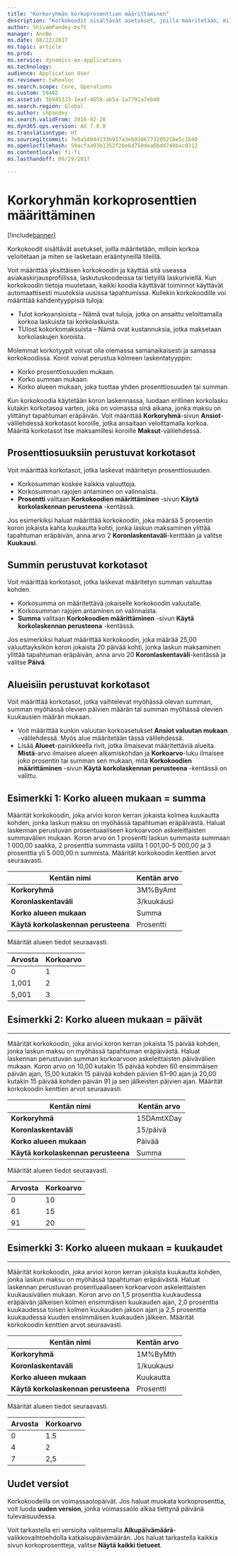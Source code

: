 ```yaml
---
title: "Korkoryhmän korkoprosenttien määrittäminen"
description: "Korkokoodit sisältävät asetukset, joilla määritetään, milloin korkoa veloitetaan ja miten se lasketaan erääntyneillä tileillä."
author: ShivamPandey-msft
manager: AnnBe
ms.date: 08/22/2017
ms.topic: article
ms.prod: 
ms.service: dynamics-ax-applications
ms.technology: 
audience: Application User
ms.reviewer: twheeloc
ms.search.scope: Core, Operations
ms.custom: 59402
ms.assetid: 3b945333-1eaf-4658-ab5a-1a7791a7eb40
ms.search.region: Global
ms.author: shpandey
ms.search.validFrom: 2016-02-28
ms.dyn365.ops.version: AX 7.0.0
ms.translationtype: HT
ms.sourcegitcommit: 7e0a5d044133b917a3eb9386773205218e5c1b40
ms.openlocfilehash: 59acfaa93b1352f2be6d750dea6bdd740bac0312
ms.contentlocale: fi-fi
ms.lasthandoff: 09/29/2017

---
```


# <a name="set-up-interest-rates-for-an-interest-code"></a>Korkoryhmän korkoprosenttien määrittäminen

[!include[banner](../includes/banner.md)]


Korkokoodit sisältävät asetukset, joilla määritetään, milloin korkoa veloitetaan ja miten se lasketaan erääntyneillä tileillä.

Voit määrittää yksittäisen korkokoodin ja käyttää sitä useassa asiakaskirjausprofiilissa, laskutuskoodeissa tai tietyillä laskuriviellä. Kun korkokoodin tietoja muutetaan, kaikki koodia käyttävät toiminnot käyttävät automaattisesti muutoksia uusissa tapahtumissa. Kullekin korkokoodille voi määrittää kahdentyyppisiä tuloja:
-   Tulot korkoansioista – Nämä ovat tuloja, jotka on ansaittu veloittamalla korkoa laskuista tai korkolaskuista.
-   TUlost kokorkomaksuista – Nämä ovat kustannuksia, jotka maksetaan korkolaskujen koroista.

Molemmat korkotyypit voivat olla olemassa samanaikaisesti ja samassa korkokoodissa. Korot voivat perustua kolmeen laskentatyyppin:
-   Korko prosenttiosuuden mukaan.
-   Korko summan mukaan.
-   Korko alueen mukaan, joka tuottaa yhden prosenttiosuuden tai summan.

Kun korkokoodia käytetään koron laskennassa, luodaan erillinen korkolasku kutakin korkotasoa varten, joka on voimassa sinä aikana, jonka maksu on ylittänyt tapahtuman eräpäivän. Voit määrittää **Korkoryhmä**-sivun **Ansiot**-välilehdessä korkotasot koroille, jotka ansaitaan veloittamalla korkoa. Määritä korkotasot itse maksamillesi koroille **Maksut**-välilehdessä.

## <a name="interest-rates-based-on-a-percentage"></a>Prosenttiosuuksiin perustuvat korkotasot
Voit määrittää korkotasot, jotka laskevat määritetyn prosenttiosuuden.

-   Korkosumman koskee kaikkia valuuttoja.
-   Korkosumman rajojen antaminen on valinnaista.
-   **Prosentti** valitaan **Korkokoodien määrittäminen** -sivun **Käytä korkolaskennan perusteena** -kentässä.

Jos esimerkiksi haluat määrittää korkokoodin, joka määrää 5 prosentin koron jokaista kahta kuukautta kohti, jonka laskun maksaminen ylittää tapahtuman eräpäivän, anna arvo 2 **Koronlaskentaväli**-kenttään ja valitse **Kuukausi**.

## <a name="interest-rates-based-on-amounts"></a>Summin perustuvat korkotasot
Voit määrittää korkotasot, jotka laskevat määritetyn summan valuuttaa kohden.
-   Korkosumma on määritettävä jokaiselle korkokoodin valuutalle.
-   Korkosumman rajojen antaminen on valinnaista.
-   **Summa** valitaan **Korkokoodien määrittäminen** -sivun **Käytä korkolaskennan perusteena** -kentässä.

Jos esimerkiksi haluat määrittää korkokoodin, joka määrää 25,00 valuuttayksikön koron jokaista 20 päivää kohti, jonka laskun maksaminen ylittää tapahtuman eräpäivän, anna arvo 20 **Koronlaskentaväli**-kentässä ja valitse **Päivä**.

## <a name="interest-rates-based-on-ranges"></a>Alueisiin perustuvat korkotasot
Voit määrittää korkotasot, jotka vaihtelevat myöhässä olevan summan, summan myöhässä olevien päivien määrän tai summan myöhässä olevien kuukausien määrän mukaan.
-   Voit määrittää kunkin valuutan korkoasetukset **Ansiot valuutan mukaan** -välilehdessä. Myös alue määritetään tässä välilehdessä.
-   Lisää **Alueet**-painikkeella rivit, jotka ilmaisevat määritettäviä alueita. **Mistä**-arvo ilmaisee alueen alkamiskohdan ja **Korkoarvo**-luku ilmaisee joko prosentin tai summan sen mukaan, mitä **Korkokoodien määrittäminen** -sivun **Käytä korkolaskennan perusteena** -kentässä on valittu.

## <a name="example-1-interest-by-range--amount"></a>Esimerkki 1: Korko alueen mukaan = summa
Määrität korkokoodin, joka arvioi koron kerran jokaista kolmea kuukautta kohden, jonka laskun maksu on myöhässä tapahtuman eräpäivästä. Haluat laskennan perustuvan prosentuaaliseen korkoarvoon askeleittaisten summavälien mukaan. Koron arvo on 1 prosentti laskun summasta summaan 1 000,00 saakka, 2 prosenttia summasta välillä 1 001,00–5 000,00 ja 3 prosenttia yli 5 000,00:n summista. Määrität korkokoodin kenttien arvot seuraavasti.

| **Kentän nimi**                  | **Kentän arvo** |
|---------------------------------|-----------------|
| **Korkoryhmä**               | 3M%ByAmt        |
| **Koronlaskentaväli**    | 3/kuukausi         |
| **Korko alueen mukaan**           | Summa          |
| **Käytä korkolaskennan perusteena** | Prosentti      |

Määrität alueen tiedot seuraavasti.

| **Arvosta** | **Korkoarvo** |
|----------------|--------------------|
| 0              | 1                  |
| 1,001          | 2                  |
| 5,001          | 3                  |

 
## <a name="example-2-interest-by-range--days"></a>Esimerkki 2: Korko alueen mukaan = päivät
--------------------------------------------------

Määrität korkokoodin, joka arvioi koron kerran jokaista 15 päivää kohden, jonka laskun maksu on myöhässä tapahtuman eräpäivästä. Haluat laskennan perustuvan summan korkoarvoon askeleittaisten päivävälien mukaan. Koron arvo on 10,00 kutakin 15 päivää kohden 60 ensimmäisen päivän ajan, 15,00 kutakin 15 päivää kohden päivien 61–90 ajan ja 20,00 kutakin 15 päivää kohden päivän 91 ja sen jälkeisten päivien ajan. Määrität korkokoodin kenttien arvot seuraavasti.

| **Kentän nimi**                  | **Kentän arvo** |
|---------------------------------|-----------------|
| **Korkoryhmä**               | 15DAmtXDay      |
| **Koronlaskentaväli**    | 15/päivä          |
| **Korko alueen mukaan**           | Päivää            |
| **Käytä korkolaskennan perusteena** | Summa          |

Määrität alueen tiedot seuraavasti.

| **Arvosta** | **Korkoarvo** |
|----------------|--------------------|
| 0              | 10                 |
| 61             | 15                 |
| 91             | 20                 |

 
## <a name="example-3-interest-by-range--months"></a>Esimerkki 3: Korko alueen mukaan = kuukaudet
----------------------------------------------------

Määrität korkokoodin, joka arvioi koron kerran jokaista kuukautta kohden, jonka laskun maksu on myöhässä tapahtuman eräpäivästä. Haluat laskennan perustuvan prosentuaaliseen korkoarvoon askeleittaisten kuukausivälien mukaan. Koron arvo on 1,5 prosenttia kuukaudessa eräpäivän jälkeisen kolmen ensimmäisen kuukauden ajan, 2,0 prosenttia kuukaudessa toisen kolmen kuukauden jakson ajan ja 2,5 prosenttia kuukaudessa kuuden ensimmäisen kuukauden jälkeen. Määrität korkokoodin kenttien arvot seuraavasti.

| **Kentän nimi**                  | **Kentän arvo** |
|---------------------------------|-----------------|
| **Korkoryhmä**               | 1M%ByMth        |
| **Koronlaskentaväli**    | 1/kuukausi         |
| **Korko alueen mukaan**           | Kuukautta          |
| **Käytä korkolaskennan perusteena** | Prosentti      |

Määrität alueen tiedot seuraavasti.

| **Arvosta** | **Korkoarvo** |
|----------------|--------------------|
| 0              | 1.5                |
| 4              | 2                  |
| 7              | 2,5                |

## <a name="new-versions"></a>Uudet versiot
Korkokoodeilla on voimassaolopäivät. Jos haluat muokata korkoprosenttia, voit luoda **uuden version**, jonka voimassaolo alkaa tiettynä päivänä tulevaisuudessa.

Voit tarkastella eri versioita valitsemalla **Alkupäivämäärä**-valikkovaihtoehdolla katkaisupäivämäärän. Jos haluat tarkastella kaikkia sivun korkoprosentteja, valitse **Näytä kaikki tietueet**.




